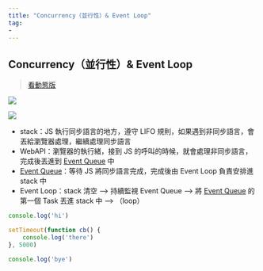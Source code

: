 ```yaml
---
title: "Concurrency（並行性）& Event Loop"
tag: 
- 
---
```


##  Concurrency（並行性）& Event Loop
>[看動態版](http://latentflip.com/loupe/?code=Y29uc29sZS5sb2coJ2hpJykKCnNldFRpbWVvdXQoZnVuY3Rpb24gY2IoKSB7Cgljb25zb2xlLmxvZygndGhlcmUnKQp9LCA1MDAwKQoKY29uc29sZS5sb2coJ2J5ZScp!!!PGJ1dHRvbj5DbGljayBtZSE8L2J1dHRvbj4%3D)


![](JavaScript%20介紹.md#^56dbb9)

![](https://i.imgur.com/4f2ZZw9.png)

- stack：JS 執行同步語言的地方，遵守 LIFO 規則，如果遇到非同步語言，會丟給瀏覽器處理，繼續處理同步語言
- WebAPI：瀏覽器的執行緒，接到 JS 的呼叫的時候，就會處理非同步語言，完成後丟進到 [Event Queue](Event%20Queue.md) 中
- [Event Queue](Event%20Queue.md)：等待 JS 將同步語言完成，完成後由 Event Loop 負責安排進 stack 中
- Event Loop：stack 清空 --> 持續監視 Event Queue --> 將 [Event Queue](Event%20Queue.md) 的第一個 Task 丟進 stack 中 --> （loop）


```js
console.log('hi')

setTimeout(function cb() {
	console.log('there')
}, 5000)

console.log('bye')
```